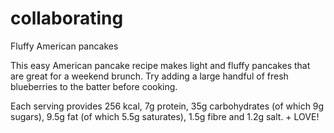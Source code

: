 # collaborating
Fluffy American pancakes

This easy American pancake recipe makes light and fluffy pancakes that are great for a weekend brunch. Try adding a large handful of fresh blueberries to the batter before cooking.

Each serving provides 256 kcal, 7g protein, 35g carbohydrates (of which 9g sugars), 9.5g fat (of which 5.5g saturates), 1.5g fibre and 1.2g salt. + LOVE!